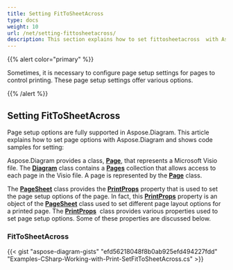```yaml
---
title: Setting FitToSheetAcross
type: docs
weight: 10
url: /net/setting-fittosheetacross/
description: This section explains how to set fittosheetacross  with Aspose.Diagram.
---
```


{{% alert color="primary" %}}

Sometimes, it is necessary to configure page setup settings for pages to control printing. These page setup settings offer various options.

{{% /alert %}}

## **Setting FitToSheetAcross**

Page setup options are fully supported in Aspose.Diagram. This article explains how to set page options with Aspose.Diagram and shows code samples for setting:

Aspose.Diagram provides a class, [**Page**](https://apireference.aspose.com/diagram/net/aspose.diagram/page), that represents a Microsoft Visio file. The [**Diagram**](https://apireference.aspose.com/diagram/net/aspose.diagram/page) class contains a [**Pages**](https://apireference.aspose.com/diagram/net/aspose.diagram/pagecollection) collection that allows access to each page in the Visio file. A page is represented by the [**Page**](https://apireference.aspose.com/diagram/net/aspose.diagram/page) class.

The [**PageSheet**](https://apireference.aspose.com/diagram/net/aspose.diagram/pagesheet) class provides the [**PrintProps**](https://apireference.aspose.com/diagram/net/aspose.diagram/pagesheet/properties/printprops) property that is used to set the page setup options of the page. In fact, this [**PrintProps**](https://apireference.aspose.com/diagram/net/aspose.diagram/pagesheet/properties/printprops) property is an object of the [**PageSheet**](https://apireference.aspose.com/diagram/net/aspose.diagram/pagesheet) class used to set different page layout options for a printed page. The [**PrintProps**](https://apireference.aspose.com/diagram/net/aspose.diagram/pagesheet/properties/printprops)  class provides various properties used to set page setup options. Some of these properties are discussed below.

### **FitToSheetAcross**

{{< gist "aspose-diagram-gists" "efd56218048f8b0ab925efd494227fdd" "Examples-CSharp-Working-with-Print-SetFitToSheetAcross.cs" >}}


